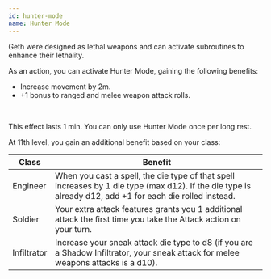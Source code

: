 ```yaml
---
id: hunter-mode
name: Hunter Mode
---
```

Geth were designed as lethal weapons and can activate subroutines to enhance their lethality.

As an action, you can activate Hunter Mode, gaining the following benefits:

- Increase movement by 2m.
- +1 bonus to ranged and melee weapon attack rolls.

<br>

This effect lasts 1 min. You can only use Hunter Mode once per long rest.

At 11th level, you gain an additional benefit based on your class:

Class | Benefit
--- | ---
Engineer | When you cast a spell, the die type of that spell increases by 1 die type (max d12). If the die type is already d12, add +1 for each die rolled instead.
Soldier | Your extra attack features grants you 1 additional attack the first time you take the Attack action on your turn.
Infiltrator | Increase your sneak attack die type to d8 (if you are a Shadow Infiltrator, your sneak attack for melee weapons attacks is a d10).
